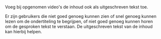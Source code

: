 <!-- @license CC0-1.0 -->

Voeg bij opgenomen video's de inhoud ook als uitgeschreven tekst toe.

Er zijn gebruikers die niet goed genoeg kunnen zien of snel genoeg kunnen lezen om de ondertiteling te begrijpen, of niet goed genoeg kunnen horen om de gesproken tekst te verstaan. De uitgeschreven tekst van de inhoud kan hierbij helpen.
